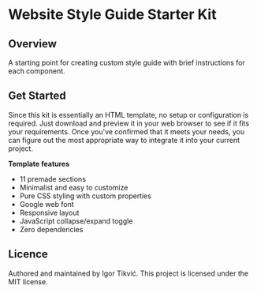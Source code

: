 # Website Style Guide Starter Kit

## Overview
A starting point for creating custom style guide with brief instructions for each component. 

## Get Started
Since this kit is essentially an HTML template, no setup or configuration is required. Just download and preview it in your web browser to see if it fits your requirements.
Once you've confirmed that it meets your needs, you can figure out the most appropriate way to integrate it into your current project.

**Template features**
- 11 premade sections
- Minimalist and easy to customize
- Pure CSS styling with custom properties
- Google web font
- Responsive layout
- JavaScript collapse/expand toggle
- Zero dependencies


## Licence
Authored and maintained by Igor Tikvić.
This project is licensed under the MIT license.
